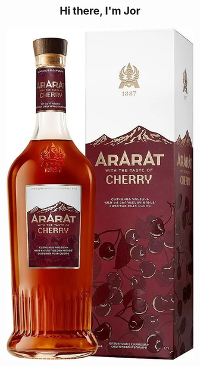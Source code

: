 <h1 align="center">Hi there, I'm Jor</a> 

![image](https://raw.githubusercontent.com/jorsim228/practice/main/0_0_orig.png)

